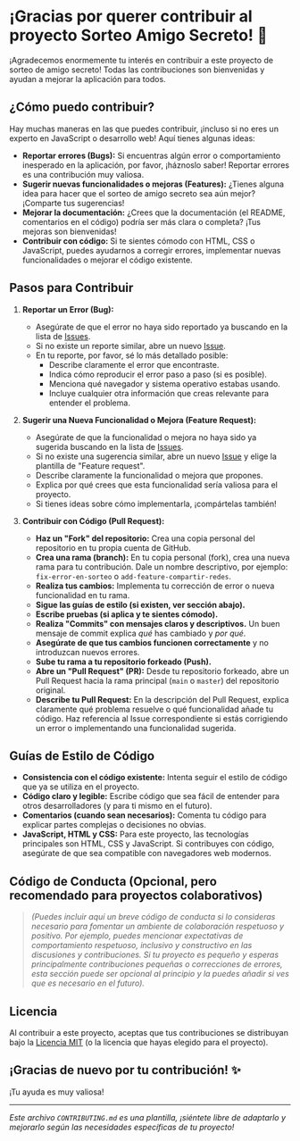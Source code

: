 # ¡Gracias por querer contribuir al proyecto Sorteo Amigo Secreto! 🎉

¡Agradecemos enormemente tu interés en contribuir a este proyecto de sorteo de amigo secreto!  Todas las contribuciones son bienvenidas y ayudan a mejorar la aplicación para todos.

## ¿Cómo puedo contribuir?

Hay muchas maneras en las que puedes contribuir, ¡incluso si no eres un experto en JavaScript o desarrollo web!  Aquí tienes algunas ideas:

*   **Reportar errores (Bugs):** Si encuentras algún error o comportamiento inesperado en la aplicación, por favor, ¡háznoslo saber!  Reportar errores es una contribución muy valiosa.
*   **Sugerir nuevas funcionalidades o mejoras (Features):** ¿Tienes alguna idea para hacer que el sorteo de amigo secreto sea aún mejor?  ¡Comparte tus sugerencias!
*   **Mejorar la documentación:**  ¿Crees que la documentación (el README, comentarios en el código) podría ser más clara o completa?  ¡Tus mejoras son bienvenidas!
*   **Contribuir con código:** Si te sientes cómodo con HTML, CSS o JavaScript, puedes ayudarnos a corregir errores, implementar nuevas funcionalidades o mejorar el código existente.

## Pasos para Contribuir

1.  **Reportar un Error (Bug):**
    *   Asegúrate de que el error no haya sido reportado ya buscando en la lista de [Issues](LINK_A_ISSUES_EN_GITHUB).
    *   Si no existe un reporte similar, abre un nuevo [Issue](LINK_A_ISSUES_EN_GITHUB/new/choose).
    *   En tu reporte, por favor, sé lo más detallado posible:
        *   Describe claramente el error que encontraste.
        *   Indica cómo reproducir el error paso a paso (si es posible).
        *   Menciona qué navegador y sistema operativo estabas usando.
        *   Incluye cualquier otra información que creas relevante para entender el problema.

2.  **Sugerir una Nueva Funcionalidad o Mejora (Feature Request):**
    *   Asegúrate de que la funcionalidad o mejora no haya sido ya sugerida buscando en la lista de [Issues](LINK_A_ISSUES_EN_GITHUB).
    *   Si no existe una sugerencia similar, abre un nuevo [Issue](LINK_A_ISSUES_EN_GITHUB/new/choose) y elige la plantilla de "Feature request".
    *   Describe claramente la funcionalidad o mejora que propones.
    *   Explica por qué crees que esta funcionalidad sería valiosa para el proyecto.
    *   Si tienes ideas sobre cómo implementarla, ¡compártelas también!

3.  **Contribuir con Código (Pull Request):**
    *   **Haz un "Fork" del repositorio:** Crea una copia personal del repositorio en tu propia cuenta de GitHub.
    *   **Crea una rama (branch):**  En tu copia personal (fork), crea una nueva rama para tu contribución. Dale un nombre descriptivo, por ejemplo: `fix-error-en-sorteo` o `add-feature-compartir-redes`.
    *   **Realiza tus cambios:** Implementa tu corrección de error o nueva funcionalidad en tu rama.
    *   **Sigue las guías de estilo (si existen, ver sección abajo).**
    *   **Escribe pruebas (si aplica y te sientes cómodo).**
    *   **Realiza "Commits" con mensajes claros y descriptivos.**  Un buen mensaje de commit explica *qué* has cambiado y *por qué*.
    *   **Asegúrate de que tus cambios funcionen correctamente** y no introduzcan nuevos errores.
    *   **Sube tu rama a tu repositorio forkeado (Push).**
    *   **Abre un "Pull Request" (PR):** Desde tu repositorio forkeado, abre un Pull Request hacia la rama principal (`main` o `master`) del repositorio original.
    *   **Describe tu Pull Request:** En la descripción del Pull Request, explica claramente qué problema resuelve o qué funcionalidad añade tu código.  Haz referencia al Issue correspondiente si estás corrigiendo un error o implementando una funcionalidad sugerida.

## Guías de Estilo de Código

*   **Consistencia con el código existente:** Intenta seguir el estilo de código que ya se utiliza en el proyecto.
*   **Código claro y legible:** Escribe código que sea fácil de entender para otros desarrolladores (y para ti mismo en el futuro).
*   **Comentarios (cuando sean necesarios):** Comenta tu código para explicar partes complejas o decisiones no obvias.
*   **JavaScript, HTML y CSS:**  Para este proyecto, las tecnologías principales son HTML, CSS y JavaScript.  Si contribuyes con código, asegúrate de que sea compatible con navegadores web modernos.

## Código de Conducta (Opcional, pero recomendado para proyectos colaborativos)

> *(Puedes incluir aquí un breve código de conducta si lo consideras necesario para fomentar un ambiente de colaboración respetuoso y positivo. Por ejemplo, puedes mencionar expectativas de comportamiento respetuoso, inclusivo y constructivo en las discusiones y contribuciones. Si tu proyecto es pequeño y esperas principalmente contribuciones pequeñas o correcciones de errores, esta sección puede ser opcional al principio y la puedes añadir si ves que es necesario en el futuro).*

## Licencia

Al contribuir a este proyecto, aceptas que tus contribuciones se distribuyan bajo la [Licencia MIT](LICENSE) (o la licencia que hayas elegido para el proyecto).

## ¡Gracias de nuevo por tu contribución! ✨

¡Tu ayuda es muy valiosa!

---

*Este archivo `CONTRIBUTING.md` es una plantilla, ¡siéntete libre de adaptarlo y mejorarlo según las necesidades específicas de tu proyecto!*
